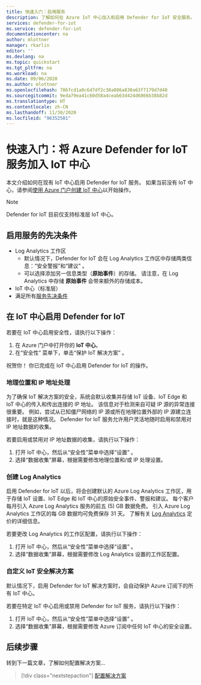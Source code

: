 ```yaml
---
title: 快速入门：启用服务
description: 了解如何在 Azure IoT 中心加入和启用 Defender for IoT 安全服务。
services: defender-for-iot
ms.service: defender-for-iot
documentationcenter: na
author: mlottner
manager: rkarlin
editor: ''
ms.devlang: na
ms.topic: quickstart
ms.tgt_pltfrm: na
ms.workload: na
ms.date: 09/06/2020
ms.author: mlottner
ms.openlocfilehash: 786fcd1a0c6d7df2c38a086a830a63f7179d7d40
ms.sourcegitcommit: 9eda79ea41c60d58a4ceab63d424d6866b38b82d
ms.translationtype: HT
ms.contentlocale: zh-CN
ms.lasthandoff: 11/30/2020
ms.locfileid: "96352501"
---
```

# <a name="quickstart-onboard-azure-defender-for-iot-service-in-iot-hub"></a>快速入门：将 Azure Defender for IoT 服务加入 IoT 中心

本文介绍如何在现有 IoT 中心启用 Defender for IoT 服务。 如果当前没有 IoT 中心，请参阅[使用 Azure 门户创建 IoT 中心](../iot-hub/iot-hub-create-through-portal.md)以开始操作。

> [!NOTE]
> Defender for IoT 目前仅支持标准层 IoT 中心。

## <a name="prerequisites-for-enabling-the-service"></a>启用服务的先决条件

- Log Analytics 工作区
  - 默认情况下，Defender for IoT 会在 Log Analytics 工作区中存储两类信息：“安全警报”和“建议” 。
  - 可以选择添加另一信息类型（**原始事件**）的存储。 请注意，在 Log Analytics 中存储 **原始事件** 会带来额外的存储成本。
- IoT 中心（标准层）
- 满足所有[服务先决条件](service-prerequisites.md)

## <a name="enable-defender-for-iot-on-your-iot-hub"></a>在 IoT 中心启用 Defender for IoT

若要在 IoT 中心启用安全性，请执行以下操作：

1. 在 Azure 门户中打开你的 **IoT 中心**。
1. 在“安全性”  菜单下，单击“保护 IoT 解决方案”  。

祝贺你！ 你已完成在 IoT 中心启用 Defender for IoT 的操作。

### <a name="geolocation-and-ip-address-handling"></a>地理位置和 IP 地址处理

为了确保 IoT 解决方案的安全，系统会默认收集并存储 IoT 设备、IoT Edge 和 IoT 中心的传入和传出连接的 IP 地址。 该信息对于检测来自可疑 IP 源的异常连接很重要。 例如，尝试从已知僵尸网络的 IP 源或所在地理位置外部的 IP 源建立连接时，就是这种情况。 Defender for IoT 服务允许用户灵活地随时启用和禁用对 IP 地址数据的收集。

若要启用或禁用对 IP 地址数据的收集，请执行以下操作：

1. 打开 IoT 中心，然后从“安全性”菜单中选择“设置” 。
1. 选择“数据收集”屏幕，根据需要修改地理位置和/或 IP 处理设置。

### <a name="log-analytics-creation"></a>创建 Log Analytics

启用 Defender for IoT 以后，将会创建默认的 Azure Log Analytics 工作区，用于存储 IoT 设置、IoT Edge 和 IoT 中心的原始安全事件、警报和建议。 每个客户每月引入 Azure Log Analytics 服务的前五 (5) GB 数据免费。 引入 Azure Log Analytics 工作区的每 GB 数据均可免费保存 31 天。 了解有关 [Log Analytics](https://azure.microsoft.com/pricing/details/monitor/) 定价的详细信息。

若要更改 Log Analytics 的工作区配置，请执行以下操作：

1. 打开 IoT 中心，然后从“安全性”菜单中选择“设置” 。
1. 选择“数据收集”屏幕，根据需要修改 Log Analytics 设置的工作区配置。

### <a name="customize-your-iot-security-solution"></a>自定义 IoT 安全解决方案

默认情况下，启用 Defender for IoT 解决方案时，会自动保护 Azure 订阅下的所有 IoT 中心。

若要在特定 IoT 中心启用或禁用 Defender for IoT 服务，请执行以下操作：

1. 打开 IoT 中心，然后从“安全性”菜单中选择“设置” 。
1. 选择“数据收集”屏幕，根据需要修改 Azure 订阅中任何 IoT 中心的安全设置。

## <a name="next-steps"></a>后续步骤

转到下一篇文章，了解如何配置解决方案...

> [!div class="nextstepaction"]
> [配置解决方案](quickstart-configure-your-solution.md)